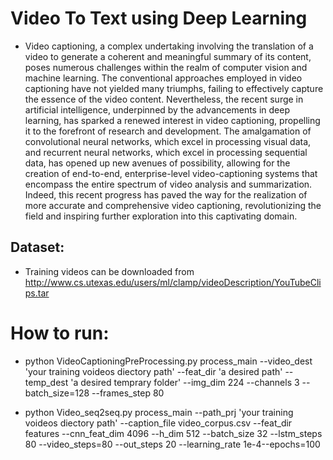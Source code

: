 # Video To Text using Deep Learning

- Video captioning, a complex undertaking involving the translation of a video to generate a coherent and meaningful summary of its content, poses numerous challenges within the realm of computer vision and machine learning. The conventional approaches employed in video captioning have not yielded many triumphs, failing to effectively capture the essence of the video content. Nevertheless, the recent surge in artificial intelligence, underpinned by the advancements in deep learning, has sparked a renewed interest in video captioning, propelling it to the forefront of research and development. The amalgamation of convolutional neural networks, which excel in processing visual data, and recurrent neural networks, which excel in processing sequential data, has opened up new avenues of possibility, allowing for the creation of end-to-end, enterprise-level video-captioning systems that encompass the entire spectrum of video analysis and summarization. Indeed, this recent progress has paved the way for the realization of more accurate and comprehensive video captioning, revolutionizing the field and inspiring further exploration into this captivating domain.

## Dataset:
- Training videos can be downloaded from http://www.cs.utexas.edu/users/ml/clamp/videoDescription/YouTubeClips.tar

# How to run:
- python VideoCaptioningPreProcessing.py process_main --video_dest 'your training voideos diectory path' --feat_dir 'a desired path' --temp_dest 'a desired temprary folder' --img_dim 224 --channels 3 --batch_size=128 --frames_step 80

- python Video_seq2seq.py process_main --path_prj 'your training voideos diectory path' --caption_file video_corpus.csv --feat_dir features --cnn_feat_dim 4096 --h_dim 512 --batch_size 32 --lstm_steps 80 --video_steps=80 --out_steps 20 --learning_rate 1e-4--epochs=100













 






